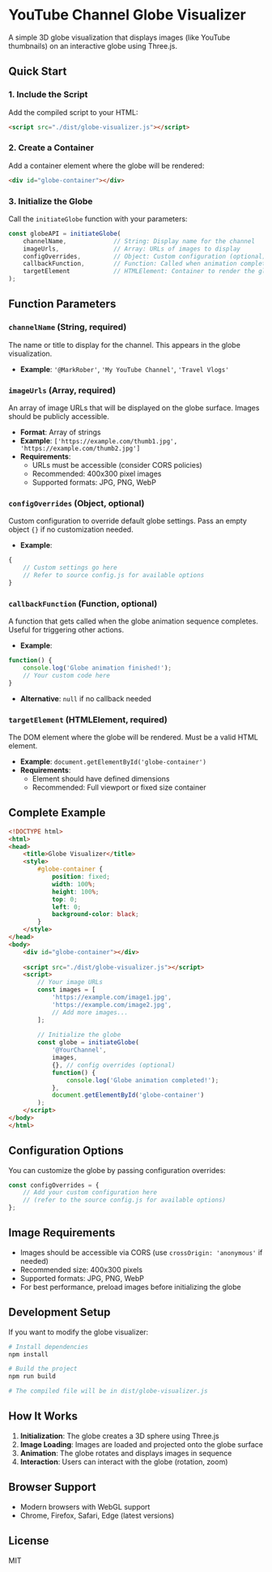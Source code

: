 # YouTube Channel Globe Visualizer

A simple 3D globe visualization that displays images (like YouTube thumbnails) on an interactive globe using Three.js.

## Quick Start

### 1. Include the Script

Add the compiled script to your HTML:

```html
<script src="./dist/globe-visualizer.js"></script>
```

### 2. Create a Container

Add a container element where the globe will be rendered:

```html
<div id="globe-container"></div>
```

### 3. Initialize the Globe

Call the `initiateGlobe` function with your parameters:

```javascript
const globeAPI = initiateGlobe(
    channelName,             // String: Display name for the channel
    imageUrls,               // Array: URLs of images to display
    configOverrides,         // Object: Custom configuration (optional)
    callbackFunction,        // Function: Called when animation completes (optional)
    targetElement            // HTMLElement: Container to render the globe
);
```

## Function Parameters

### `channelName` (String, required)
The name or title to display for the channel. This appears in the globe visualization.
- **Example**: `'@MarkRober'`, `'My YouTube Channel'`, `'Travel Vlogs'`

### `imageUrls` (Array, required)
An array of image URLs that will be displayed on the globe surface. Images should be publicly accessible.
- **Format**: Array of strings
- **Example**: `['https://example.com/thumb1.jpg', 'https://example.com/thumb2.jpg']`
- **Requirements**: 
  - URLs must be accessible (consider CORS policies)
  - Recommended: 400x300 pixel images
  - Supported formats: JPG, PNG, WebP

### `configOverrides` (Object, optional)
Custom configuration to override default globe settings. Pass an empty object `{}` if no customization needed.
- **Example**: 
```javascript
{
    // Custom settings go here
    // Refer to source config.js for available options
}
```

### `callbackFunction` (Function, optional)
A function that gets called when the globe animation sequence completes. Useful for triggering other actions.
- **Example**: 
```javascript
function() {
    console.log('Globe animation finished!');
    // Your custom code here
}
```
- **Alternative**: `null` if no callback needed

### `targetElement` (HTMLElement, required)
The DOM element where the globe will be rendered. Must be a valid HTML element.
- **Example**: `document.getElementById('globe-container')`
- **Requirements**: 
  - Element should have defined dimensions
  - Recommended: Full viewport or fixed size container

## Complete Example

```html
<!DOCTYPE html>
<html>
<head>
    <title>Globe Visualizer</title>
    <style>
        #globe-container {
            position: fixed;
            width: 100%;
            height: 100%;
            top: 0;
            left: 0;
            background-color: black;
        }
    </style>
</head>
<body>
    <div id="globe-container"></div>
    
    <script src="./dist/globe-visualizer.js"></script>
    <script>
        // Your image URLs
        const images = [
            'https://example.com/image1.jpg',
            'https://example.com/image2.jpg',
            // Add more images...
        ];
        
        // Initialize the globe
        const globe = initiateGlobe(
            '@YourChannel',
            images,
            {}, // config overrides (optional)
            function() {
                console.log('Globe animation completed!');
            },
            document.getElementById('globe-container')
        );
    </script>
</body>
</html>
```

## Configuration Options

You can customize the globe by passing configuration overrides:

```javascript
const configOverrides = {
    // Add your custom configuration here
    // (refer to the source config.js for available options)
};
```

## Image Requirements

- Images should be accessible via CORS (use `crossOrigin: 'anonymous'` if needed)
- Recommended size: 400x300 pixels
- Supported formats: JPG, PNG, WebP
- For best performance, preload images before initializing the globe

## Development Setup

If you want to modify the globe visualizer:

```bash
# Install dependencies
npm install

# Build the project
npm run build

# The compiled file will be in dist/globe-visualizer.js
```

## How It Works

1. **Initialization**: The globe creates a 3D sphere using Three.js
2. **Image Loading**: Images are loaded and projected onto the globe surface
3. **Animation**: The globe rotates and displays images in sequence
4. **Interaction**: Users can interact with the globe (rotation, zoom)

## Browser Support

- Modern browsers with WebGL support
- Chrome, Firefox, Safari, Edge (latest versions)

## License

MIT